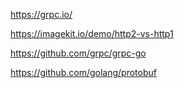 https://grpc.io/

https://imagekit.io/demo/http2-vs-http1

https://github.com/grpc/grpc-go

https://github.com/golang/protobuf
